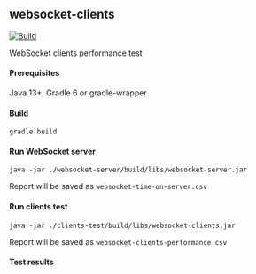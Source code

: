 ## websocket-clients

[![Build](https://github.com/tumakha/websocket-clients/workflows/websocket-clients/badge.svg)](https://github.com/tumakha/websocket-clients/actions)

WebSocket clients performance test

#### Prerequisites

Java 13+, Gradle 6 or gradle-wrapper

#### Build

    gradle build

#### Run WebSocket server

    java -jar ./websocket-server/build/libs/websocket-server.jar
    
Report will be saved as `websocket-time-on-server.csv`

#### Run clients test

    java -jar ./clients-test/build/libs/websocket-clients.jar
    
Report will be saved as `websocket-clients-performance.csv`

#### Test results

